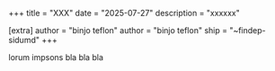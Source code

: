 +++
title = "XXX"
date = "2025-07-27"
description = "xxxxxx"

[extra]
author = "binjo teflon"
author = "binjo teflon"
ship = "~findep-sidumd"
+++

lorum impsons bla bla bla
